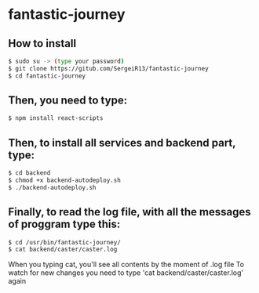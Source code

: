 # fantastic-journey

## How to install
```bash
$ sudo su -> (type your password)
$ git clone https://gitub.com/SergeiR13/fantastic-journey
$ cd fantastic-journey
```

## Then, you need to type:
```bash
$ npm install react-scripts
```
## Then, to install all services and backend part, type:
```bash
$ cd backend
$ chmod +x backend-autodeploy.sh
$ ./backend-autodeploy.sh
```
## Finally, to read the log file, with all the messages of proggram type this:
```bash
$ cd /usr/bin/fantastic-journey/
$ cat backend/caster/caster.log
```
When you typing cat, you'll see all contents by the moment of .log file
To watch for new changes you need to type 'cat backend/caster/caster.log' again